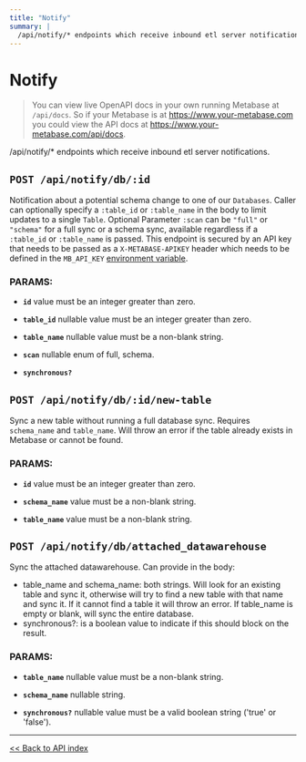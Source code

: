 ```yaml
---
title: "Notify"
summary: |
  /api/notify/* endpoints which receive inbound etl server notifications.
---
```


# Notify

> You can view live OpenAPI docs in your own running Metabase at `/api/docs`.
   So if your Metabase is at https://www.your-metabase.com you could view
   the API docs at https://www.your-metabase.com/api/docs.

/api/notify/* endpoints which receive inbound etl server notifications.

## `POST /api/notify/db/:id`

Notification about a potential schema change to one of our `Databases`.
  Caller can optionally specify a `:table_id` or `:table_name` in the body to limit updates to a single
  `Table`. Optional Parameter `:scan` can be `"full"` or `"schema"` for a full sync or a schema sync, available
  regardless if a `:table_id` or `:table_name` is passed.
  This endpoint is secured by an API key that needs to be passed as a `X-METABASE-APIKEY` header which needs to be defined in
  the `MB_API_KEY` [environment variable](https://www.metabase.com/docs/latest/configuring-metabase/environment-variables.html#mb_api_key).

### PARAMS:

-  **`id`** value must be an integer greater than zero.

-  **`table_id`** nullable value must be an integer greater than zero.

-  **`table_name`** nullable value must be a non-blank string.

-  **`scan`** nullable enum of full, schema.

-  **`synchronous?`**

## `POST /api/notify/db/:id/new-table`

Sync a new table without running a full database sync. Requires `schema_name` and `table_name`. Will throw an error
  if the table already exists in Metabase or cannot be found.

### PARAMS:

-  **`id`** value must be an integer greater than zero.

-  **`schema_name`** value must be a non-blank string.

-  **`table_name`** value must be a non-blank string.

## `POST /api/notify/db/attached_datawarehouse`

Sync the attached datawarehouse. Can provide in the body:
  - table_name and schema_name: both strings. Will look for an existing table and sync it, otherwise will try to find a
  new table with that name and sync it. If it cannot find a table it will throw an error. If table_name is empty or
  blank, will sync the entire database.
  - synchronous?: is a boolean value to indicate if this should block on the result.

### PARAMS:

-  **`table_name`** nullable value must be a non-blank string.

-  **`schema_name`** nullable string.

-  **`synchronous?`** nullable value must be a valid boolean string ('true' or 'false').

---

[<< Back to API index](../api-documentation.md)